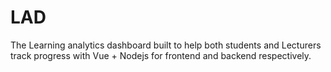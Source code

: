 # LAD
The Learning analytics dashboard built to help both students and Lecturers track progress with Vue + Nodejs for frontend and backend respectively.
